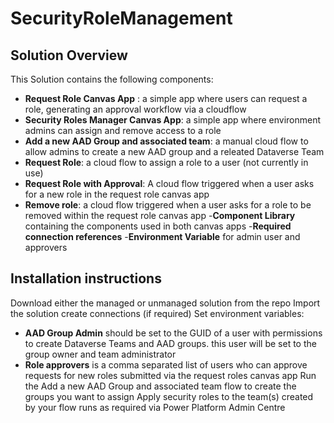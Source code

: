 # SecurityRoleManagement

## Solution Overview

This Solution contains the following components:
- **Request Role Canvas App** : a simple app where users can request a role, generating an approval workflow via a cloudflow
- **Security Roles Manager Canvas App**: a simple app where environment admins can assign and remove access to a role
- **Add a new AAD Group and associated team**: a manual cloud flow to allow admins to create a new AAD group and a releated Dataverse Team
- **Request Role**: a cloud flow to assign a role to a user (not currently in use)
- **Request Role with Approval**: A cloud flow triggered when a user asks for a new role in the request role canvas app
- **Remove role**: a cloud flow triggered when a user asks for a role to be removed within the request role canvas app
-**Component Library** containing the components used in both canvas apps
-**Required connection references**
-**Environment Variable** for admin user and approvers

## Installation instructions

Download either the managed or unmanaged solution from the repo
Import the solution
create connections (if required)
Set environment variables:
- **AAD Group Admin** should be set to the GUID of a user with permissions to create Dataverse Teams and AAD groups. this user will be set to the group owner and team administrator 
- **Role approvers** is a comma separated list of users who can approve requests for new roles submitted via the request roles canvas app
Run the Add a new AAD Group and associated team flow to create the groups you want to assign
Apply security roles to the team(s) created by your flow runs as required via Power Platform Admin Centre